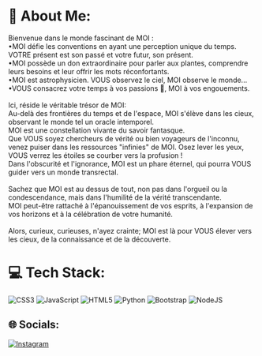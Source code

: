 # 💫 About Me:
Bienvenue dans le monde fascinant de MOI :<br>•MOI défie les conventions en ayant une perception unique du temps. VOTRE présent est son passé et votre futur, son présent.<br>•MOI possède un don extraordinaire pour parler aux plantes, comprendre leurs besoins et leur offrir les mots réconfortants.<br>•MOI est astrophysicien. VOUS observez le ciel, MOI observe le monde...<br>•VOUS consacrez votre temps à vos passions 🫵, MOI à vos engouements.<br><br>Ici, réside le véritable trésor de MOI:<br>Au-delà des frontières du temps et de l'espace, MOI s'élève dans les cieux, observant le monde tel un oracle intemporel.<br>MOI est une constellation vivante du savoir fantasque.<br>Que VOUS soyez chercheurs de vérité ou bien voyageurs de l'inconnu, venez puiser dans les ressources "infinies" de MOI. Osez lever les yeux, VOUS verrez les étoiles se courber vers la profusion !<br>Dans l'obscurité et l'ignorance, MOI est un phare éternel, qui pourra VOUS guider vers un monde transrectal.<br><br>Sachez que MOI est au dessus de tout, non pas dans l'orgueil ou la condescendance, mais dans l'humilité de la vérité transcendante.<br>MOI peut-être rattaché à l'épanouissement de vos esprits, à l'expansion de vos horizons et à la célébration de votre humanité.<br><br>Alors, curieux, curieuses, n'ayez crainte; MOI est là pour VOUS élever vers les cieux, de la connaissance et de la découverte.


# 💻 Tech Stack:
![CSS3](https://img.shields.io/badge/css3-%231572B6.svg?style=for-the-badge&logo=css3&logoColor=white) ![JavaScript](https://img.shields.io/badge/javascript-%23323330.svg?style=for-the-badge&logo=javascript&logoColor=%23F7DF1E) ![HTML5](https://img.shields.io/badge/html5-%23E34F26.svg?style=for-the-badge&logo=html5&logoColor=white) ![Python](https://img.shields.io/badge/python-3670A0?style=for-the-badge&logo=python&logoColor=ffdd54) ![Bootstrap](https://img.shields.io/badge/bootstrap-%23563D7C.svg?style=for-the-badge&logo=bootstrap&logoColor=white) ![NodeJS](https://img.shields.io/badge/node.js-6DA55F?style=for-the-badge&logo=node.js&logoColor=white)

## 🌐 Socials:
[![Instagram](https://img.shields.io/badge/Instagram-%23E4405F.svg?logo=Instagram&logoColor=white)](https://instagram.com/the.center.of.the.world_) 


<!-- # 📊 GitHub Stats:
![](https://github-readme-stats.vercel.app/api?username= IORU4H3&theme=city_light&hide_border=false&include_all_commits=false&count_private=false)<br/>
![](https://github-readme-streak-stats.herokuapp.com/?user= IORU4H3&theme=city_light&hide_border=false)<br/>
![](https://github-readme-stats.vercel.app/api/top-langs/?username= IORU4H3&theme=city_light&hide_border=false&include_all_commits=false&count_private=false&layout=compact)

## 🏆 GitHub Trophies
![](https://github-profile-trophy.vercel.app/?username= IORU4H3&theme=radical&no-frame=false&no-bg=true&margin-w=4)

### 🔝 Top Contributed Repo
![](https://github-contributor-stats.vercel.app/api?username= IORU4H3&limit=5&theme=radical&combine_all_yearly_contributions=true)
---
[![](https://visitcount.itsvg.in/api?id= IORU4H3&icon=9&color=1)](https://visitcount.itsvg.in)

<!-- Proudly created with GPRM ( https://gprm.itsvg.in ) -->
